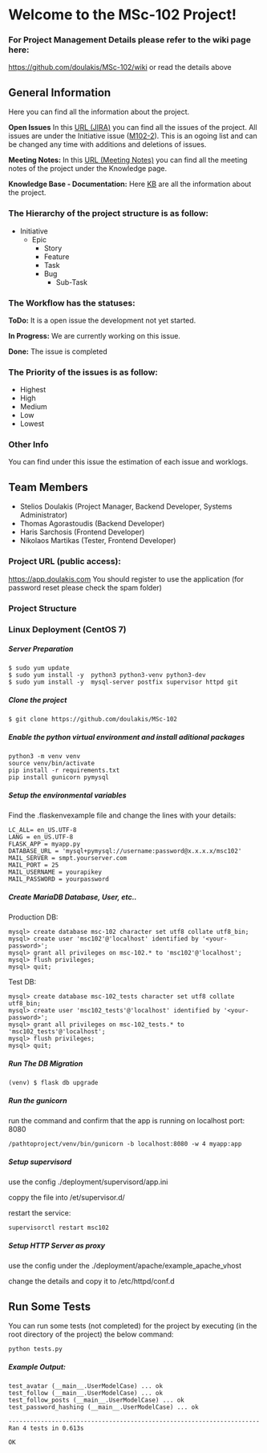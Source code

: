 # Welcome to the MSc-102 Project!

### For Project Management Details please refer to the wiki page here: 
https://github.com/doulakis/MSc-102/wiki or read the details above

## General Information
Here you can find all the information about the project.

**Open Issues**
In this [URL (JIRA)](https://jira.weiv.io/projects/M104/issues/?filter=allissues) you can find all the issues of the project. All issues are under the Initiative issue ([M102-2](https://jira.weiv.io/browse/M102-2)). This is an ogoing list and can be changed any time with additions and deletions of issues.

**Meeting Notes:**
In this [URL (Meeting Notes)](https://confluence.weiv.io/display/M1/Meeting+notes) you can find all the meeting notes of the project under the Knowledge page.

**Knowledge Base - Documentation:**
Here [KB](https://confluence.weiv.io/pages/viewpage.action?pageId=4784133) are all the information about the project.

### The **Hierarchy** of the project structure is as follow:

* Initiative
  * Epic
    * Story
    * Feature
    * Task
    * Bug
      * Sub-Task

### The **Workflow** has the statuses:

**ToDo:** It is a open issue the development not yet started.

**In Progress:** We are currently working on this issue.

**Done:** The issue is completed

### The **Priority** of the issues is as follow:

* Highest
* High
* Medium
* Low
* Lowest


### **Other Info**
You can find under this issue the estimation of each issue and worklogs.


## Team Members
* Stelios Doulakis (Project Manager, Backend Developer, Systems Administrator)
* Thomas Agorastoudis (Backend Developer)
* Haris Sarchosis (Frontend Developer)
* Nikolaos Martikas (Tester, Frontend Developer)

### Project URL (public access):

https://app.doulakis.com
You should register to use the application (for password reset please check the spam folder)


### Project Structure



### Linux Deployment (CentOS 7)

##### Server Preparation

````
$ sudo yum update
$ sudo yum install -y  python3 python3-venv python3-dev
$ sudo yum install -y  mysql-server postfix supervisor httpd git
````

##### Clone the project
````
$ git clone https://github.com/doulakis/MSc-102
````
##### Enable the python virtual environment and install aditional packages
````
python3 -m venv venv
source venv/bin/activate
pip install -r requirements.txt
pip install gunicorn pymysql
`````


##### Setup the environmental variables

Find the .flaskenvexample file and change the lines with your details:

```
LC_ALL= en_US.UTF-8
LANG = en_US.UTF-8
FLASK_APP = myapp.py
DATABASE_URL = 'mysql+pymysql://username:password@x.x.x.x/msc102'
MAIL_SERVER = smpt.yourserver.com
MAIL_PORT = 25
MAIL_USERNAME = yourapikey
MAIL_PASSWORD = yourpassword
```




##### Create MariaDB Database, User, etc..

Production DB:
```
mysql> create database msc-102 character set utf8 collate utf8_bin;
mysql> create user 'msc102'@'localhost' identified by '<your-password>';
mysql> grant all privileges on msc-102.* to 'msc102'@'localhost';
mysql> flush privileges;
mysql> quit;
```
Test DB:
```
mysql> create database msc-102_tests character set utf8 collate utf8_bin;
mysql> create user 'msc102_tests'@'localhost' identified by '<your-password>';
mysql> grant all privileges on msc-102_tests.* to 'msc102_tests'@'localhost';
mysql> flush privileges;
mysql> quit;
```

##### Run The DB Migration

```
(venv) $ flask db upgrade
``` 

##### Run the gunicorn

run the command and confirm that the app is running on localhost port: 8080

````
/pathtoproject/venv/bin/gunicorn -b localhost:8080 -w 4 myapp:app
````


##### Setup supervisord

use the config ./deployment/supervisord/app.ini

coppy the file into /et/supervisor.d/

restart the service:

````
supervisorctl restart msc102
````

##### Setup HTTP Server as proxy

use the config under the ./deployment/apache/example_apache_vhost

change the details and copy it to /etc/httpd/conf.d

## Run Some Tests


You can run some tests (not completed) for the project by executing (in the root directory of the project) the below command:

```
python tests.py
```

##### Example Output:

````
test_avatar (__main__.UserModelCase) ... ok
test_follow (__main__.UserModelCase) ... ok
test_follow_posts (__main__.UserModelCase) ... ok
test_password_hashing (__main__.UserModelCase) ... ok

----------------------------------------------------------------------
Ran 4 tests in 0.613s

OK

````


